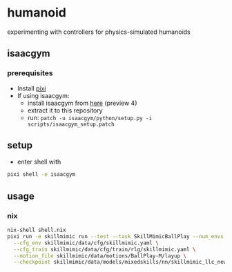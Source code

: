 # humanoid
experimenting with controllers for physics-simulated humanoids

## isaacgym

### prerequisites

- Install [pixi](https://pixi.sh/latest/#__tabbed_1_1)
- If using isaacgym:
  - install isaacgym from [here](https://developer.nvidia.com/isaac-gym) (preview 4)
  - extract it to this repository
  - run: `patch -u isaacgym/python/setup.py -i scripts/isaacgym_setup.patch`

## setup

- enter shell with
```bash
pixi shell -e isaacgym
```

## usage

### nix

```bash
nix-shell shell.nix
pixi run -e skillmimic run --test --task SkillMimicBallPlay --num_envs 16 \
  --cfg_env skillmimic/data/cfg/skillmimic.yaml \
  --cfg_train skillmimic/data/cfg/train/rlg/skillmimic.yaml \
  --motion_file skillmimic/data/motions/BallPlay-M/layup \
  --checkpoint skillmimic/data/models/mixedskills/nn/skillmimic_llc_new.pth
```
